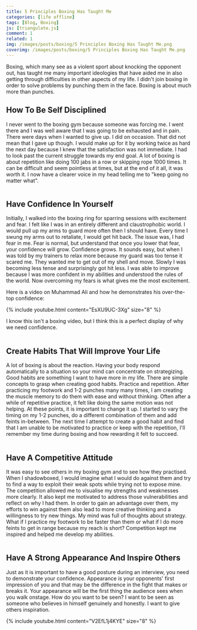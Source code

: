 ```yaml
---
title: 5 Principles Boxing Has Taught Me
categories: [life offline]
tags: [Blog, Boxing]
js: [triangulate.js]
comment: 1
related: 1
img: /images/posts/boxing/5 Principles Boxing Has Taught Me.png
coverimg: /images/posts/boxing/5 Principles Boxing Has Taught Me.png
---
```


Boxing, which many see as a violent sport about knocking the opponent out, has taught me many important ideologies that have aided me in also getting through difficulties in other aspects of my life. I didn't join boxing in order to solve problems by punching them in the face. Boxing is about much more than punches.

## How To Be Self Disciplined

I never went to the boxing gym because someone was forcing me. I went there and I was well aware that I was going to be exhausted and in pain. There were days when I wanted to give up. I did on occasion. That did not mean that I gave up though. I would make up for it by working twice as hard the next day because I knew that the satisfaction was not immediate. I had to look past the current struggle towards my end goal. A lot of boxing is about repetition like doing 100 jabs in a row or skipping rope 1000 times. It can be difficult and seem pointless at times, but at the end of it all, it was worth it. I now have a clearer voice in my head telling me to "keep going no matter what".

<img class="lazy" data-src="../images/posts/boxing/Practice.gif" width="40%"/>

## Have Confidence In Yourself

Initially, I walked into the boxing ring for sparring sessions with excitement and fear. I felt like I was in an entirely different and claustrophobic world. I would pull up my arms to guard more often then I should have. Every time I swung my arms out to retaliate, I would get hit back. The issue was, I had fear in me. Fear is normal, but understand that once you lower that fear, your confidence will grow. Confidence grows. It sounds easy, but when I was told by my trainers to relax more because my guard was too tense it scared me. They wanted me to get out of my shell and move. Slowly I was becoming less tense and surprisingly got hit less. I was able to improve because I was more confident in my abilities and understood the rules of the world. Now overcoming my fears is what gives me the most excitement.

Here is a video on Muhammad Ali and how he demonstrates his over-the-top confidence:

{% include youtube.html content="EsXU9UC-3Xg" size="8" %}

I know this isn't a boxing video, but I think this is a perfect display of why we need confidence.

<img class="lazy" data-src="../images/posts/boxing/Confidence.gif" width="40%" />

## Create Habits That Will Improve Your Life

A lot of boxing is about the reaction. Having your body respond automatically to a situation so your mind can concentrate on strategizing. Good habits are something I want to have more in my life. There are simple concepts to grasp when creating good habits. Practice and repetition. After practicing my footwork and 1-2 punches many many times, I am creating the muscle memory to do them with ease and without thinking. Often after a while of repetitive practice, it felt like doing the same motion was not helping. At these points, it is important to change it up. I started to vary the timing on my 1-2 punches, do a different combination of them and add feints in-between. The next time I attempt to create a good habit and find that I am unable to be motivated to practice or keep with the repetition, I'll remember my time during boxing and how rewarding it felt to succeed.   

<img class="lazy" data-src="../images/posts/boxing/Health.gif" width="80%" />

## Have A Competitive Attitude

It was easy to see others in my boxing gym and to see how they practised. When I shadowboxed, I would imagine what I would do against them and try to find a way to exploit their weak spots while trying not to expose mine. The competition allowed me to visualise my strengths and weaknesses more clearly. It also kept me motivated to address those vulnerabilities and reflect on why I had them. In order to gain an advantage over them, my efforts to win against them also lead to more creative thinking and a willingness to try new things. My mind was full of thoughts about strategy. What if I practice my footwork to be faster than them or what if I do more feints to get in range because my reach is short? Competition kept me inspired and helped me develop my abilities. 

<img class="lazy" data-src="../images/posts/boxing/Competitive.gif" width="80%" />

## Have A Strong Appearance And Inspire Others

Just as it is important to have a good posture during an interview, you need to demonstrate your confidence. Appearance is your opponents' first impression of you and that may be the difference in the fight that makes or breaks it. Your appearance will be the first thing the audience sees when you walk onstage. How do you want to be seen? I want to be seen as someone who believes in himself genuinely and honestly. I want to give others inspiration.

{% include youtube.html content="V2EfL1j4KYE" size="8" %}